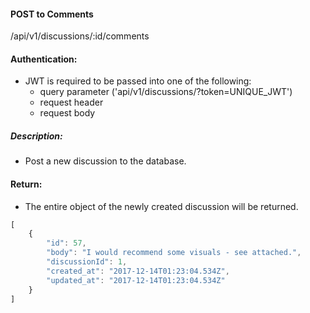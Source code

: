 #### POST to Comments
/api/v1/discussions/:id/comments

#### Authentication:
- JWT is required to be passed into one of the following:
  - query parameter ('api/v1/discussions/?token=UNIQUE_JWT')
  - request header
  - request body

##### Description:
- Post a new discussion to the database.

#### Return:
- The entire object of the newly created discussion will be returned.
```javascript
[
    {
        "id": 57,
        "body": "I would recommend some visuals - see attached.",
        "discussionId": 1,
        "created_at": "2017-12-14T01:23:04.534Z",
        "updated_at": "2017-12-14T01:23:04.534Z"
    }
]
```
